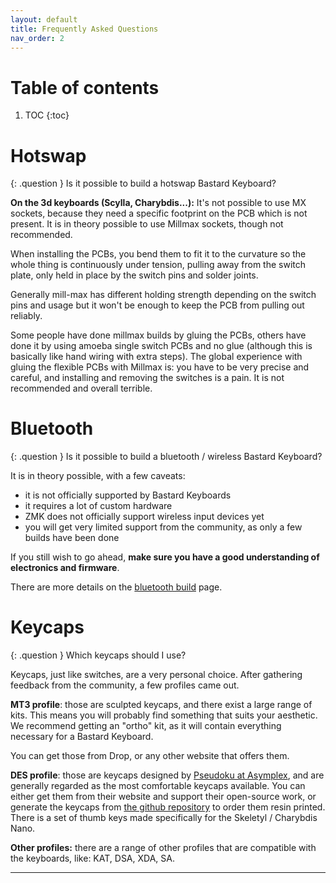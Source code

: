 ```yaml
---
layout: default
title: Frequently Asked Questions
nav_order: 2
---
```


# Table of contents

1. TOC
{:toc}

# Hotswap

{: .question }
Is it possible to build a hotswap Bastard Keyboard?

**On the 3d keyboards (Scylla, Charybdis...):**
It's not possible to use MX sockets, because they need a specific footprint on the PCB which is not present. It is in theory possible to use Millmax sockets, though not recommended.

When installing the PCBs, you bend them to fit it to the curvature so the whole thing is continuously under tension, pulling away from the switch plate, only held in place by the switch pins and solder joints.

Generally mill-max has different holding strength depending on the switch pins and usage but it won't be enough to keep the PCB from pulling out reliably.

Some people have done millmax builds by gluing the PCBs, others have done it by using amoeba single switch PCBs and no glue (although this is basically like hand wiring with extra steps).
The global experience with gluing the flexible PCBs with Millmax is: you have to be very precise and careful, and installing and removing the switches is a pain. It is not recommended and overall terrible.

# Bluetooth

{: .question }
Is it possible to build a bluetooth / wireless Bastard Keyboard?

It is in theory possible, with a few caveats:
- it is not officially supported by Bastard Keyboards
- it requires a lot of custom hardware
- ZMK does not officially support wireless input devices yet
- you will get very limited support from the community, as only a few builds have been done

If you still wish to go ahead, **make sure you have a good understanding of electronics and firmware**.

There are more details on the [bluetooth build][bluetooth] page.

# Keycaps

{: .question }
Which keycaps should I use?

Keycaps, just like switches, are a very personal choice. After gathering feedback from the community, a few profiles came out.

**MT3 profile**: those are sculpted keycaps, and there exist a large range of kits. This means you will probably find something that suits your aesthetic. We recommend getting an "ortho" kit, as it will contain everything necessary for a Bastard Keyboard.

You can get those from Drop, or any other website that offers them.


**DES profile**: those are keycaps designed by [Pseudoku at Asymplex](https://www.asymplex.xyz/), and are generally regarded as the most comfortable keycaps available. You can either get them from their website and support their open-source work, or generate the keycaps from [the github repository](https://github.com/pseudoku/PseudoMakeMeKeyCapProfiles) to order them resin printed. There is a set of thumb keys made specifically for the Skeletyl / Charybdis Nano.

**Other profiles:** there are a range of other profiles that are compatible with the keyboards, like: KAT, DSA, XDA, SA.


---

[bluetooth]: {{site.baseurl}}/help/bluetooth.html